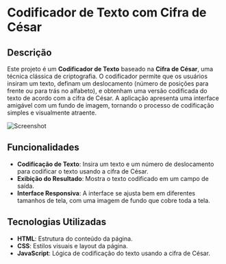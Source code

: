 # Codificador de Texto com Cifra de César

## Descrição

Este projeto é um **Codificador de Texto** baseado na **Cifra de César**, uma técnica clássica de criptografia. O codificador permite que os usuários insiram um texto, definam um deslocamento (número de posições para frente ou para trás no alfabeto), e obtenham uma versão codificada do texto de acordo com a cifra de César. A aplicação apresenta uma interface amigável com um fundo de imagem, tornando o processo de codificação simples e visualmente atraente.

![Screenshot](https://via.placeholder.com/800x400?text=Screenshot+of+the+App)

## Funcionalidades

- **Codificação de Texto**: Insira um texto e um número de deslocamento para codificar o texto usando a cifra de César.
- **Exibição do Resultado**: Mostra o texto codificado em um campo de saída.
- **Interface Responsiva**: A interface se ajusta bem em diferentes tamanhos de tela, com uma imagem de fundo que cobre toda a tela.

## Tecnologias Utilizadas

- **HTML**: Estrutura do conteúdo da página.
- **CSS**: Estilos visuais e layout da página.
- **JavaScript**: Lógica de codificação do texto usando a cifra de César.

